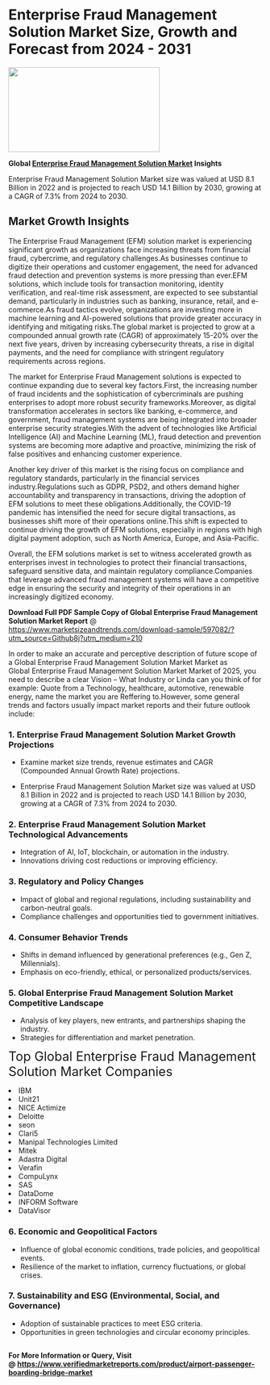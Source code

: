 <H1>Enterprise Fraud Management Solution Market Size, Growth and Forecast from 2024 - 2031</H1><img class="aligncenter size-medium wp-image-584254" src="https://thirdeyenews.in/wp-content/uploads/2024/09/Global-Market-Research-300x168.jpeg" alt="" width="300" height="168" /><p><strong>Global&nbsp;<a href="https://www.marketsizeandtrends.com/download-sample/597082/?utm_source=Github8j?utm_medium=210">Enterprise Fraud Management Solution Market</a> Insights</strong></p><p>Enterprise Fraud Management Solution Market size was valued at USD 8.1 Billion in 2022 and is projected to reach USD 14.1 Billion by 2030, growing at a CAGR of 7.3% from 2024 to 2030.</p><p><h2>Market Growth Insights</h2> <p>The Enterprise Fraud Management (EFM) solution market is experiencing significant growth as organizations face increasing threats from financial fraud, cybercrime, and regulatory challenges.As businesses continue to digitize their operations and customer engagement, the need for advanced fraud detection and prevention systems is more pressing than ever.EFM solutions, which include tools for transaction monitoring, identity verification, and real-time risk assessment, are expected to see substantial demand, particularly in industries such as banking, insurance, retail, and e-commerce.As fraud tactics evolve, organizations are investing more in machine learning and AI-powered solutions that provide greater accuracy in identifying and mitigating risks.The global market is projected to grow at a compounded annual growth rate (CAGR) of approximately 15-20% over the next five years, driven by increasing cybersecurity threats, a rise in digital payments, and the need for compliance with stringent regulatory requirements across regions.</p> <p>The market for Enterprise Fraud Management solutions is expected to continue expanding due to several key factors.First, the increasing number of fraud incidents and the sophistication of cybercriminals are pushing enterprises to adopt more robust security frameworks.Moreover, as digital transformation accelerates in sectors like banking, e-commerce, and government, fraud management systems are being integrated into broader enterprise security strategies.With the advent of technologies like Artificial Intelligence (AI) and Machine Learning (ML), fraud detection and prevention systems are becoming more adaptive and proactive, minimizing the risk of false positives and enhancing customer experience.</p> <p>Another key driver of this market is the rising focus on compliance and regulatory standards, particularly in the financial services industry.Regulations such as GDPR, PSD2, and others demand higher accountability and transparency in transactions, driving the adoption of EFM solutions to meet these obligations.Additionally, the COVID-19 pandemic has intensified the need for secure digital transactions, as businesses shift more of their operations online.This shift is expected to continue driving the growth of EFM solutions, especially in regions with high digital payment adoption, such as North America, Europe, and Asia-Pacific.</p> <p>Overall, the EFM solutions market is set to witness accelerated growth as enterprises invest in technologies to protect their financial transactions, safeguard sensitive data, and maintain regulatory compliance.Companies that leverage advanced fraud management systems will have a competitive edge in ensuring the security and integrity of their operations in an increasingly digitized economy.</p> <p><span class=""><strong>Download Full PDF Sample Copy of Global Enterprise Fraud Management Solution Market Report</strong> @ <a href="https://www.marketsizeandtrends.com/download-sample/597082/?utm_source=Github8j?utm_medium=210" target="_blank">https://www.marketsizeandtrends.com/download-sample/597082/?utm_source=Github8j?utm_medium=210</a></span></p><p>In order to make an accurate and perceptive description of future scope of a Global&nbsp;Enterprise Fraud Management Solution Market Market as Global&nbsp;Enterprise Fraud Management Solution Market Market of 2025, you need to describe a clear Vision &ndash; What Industry or Linda can you think of for example: Quote from a Technology, healthcare, automotive, renewable energy, name the market you are Reffering to.However, some general trends and factors usually impact market reports and their future outlook include:</p><h3>1.&nbsp;<strong>Enterprise Fraud Management Solution Market Growth Projections</strong></h3><ul><li>Examine market size trends, revenue estimates and CAGR (Compounded Annual Growth Rate) projections.</li><li><p>Enterprise Fraud Management Solution Market size was valued at USD 8.1 Billion in 2022 and is projected to reach USD 14.1 Billion by 2030, growing at a CAGR of 7.3% from 2024 to 2030.</p></li></ul><h3>2.&nbsp;<strong>Enterprise Fraud Management Solution Market Technological Advancements</strong></h3><ul><li>Integration of AI, IoT, blockchain, or automation in the industry.</li><li>Innovations driving cost reductions or improving efficiency.</li></ul><h3>3.&nbsp;<strong>Regulatory and Policy Changes</strong></h3><ul><li>Impact of global and regional regulations, including sustainability and carbon-neutral goals.</li><li>Compliance challenges and opportunities tied to government initiatives.</li></ul><h3>4.&nbsp;<strong>Consumer Behavior Trends</strong></h3><ul><li>Shifts in demand influenced by generational preferences (e.g., Gen Z, Millennials).</li><li>Emphasis on eco-friendly, ethical, or personalized products/services.</li></ul><h3>5.&nbsp;<strong>Global Enterprise Fraud Management Solution Market Competitive Landscape</strong></h3><ul><li>Analysis of key players, new entrants, and partnerships shaping the industry.</li><li>Strategies for differentiation and market penetration.</li></ul><p data-pm-slice="1 1 []"><span style="color: inherit; font-family: inherit; font-size: 25px;">Top Global Enterprise Fraud Management Solution Market Companies</span></p><div class="" data-test-id=""><p><li>IBM</li><li> Unit21</li><li> NICE Actimize</li><li> Deloitte</li><li> seon</li><li> Clari5</li><li> Manipal Technologies Limited</li><li> Mitek</li><li> Adastra Digital</li><li> Verafin</li><li> CompuLynx</li><li> SAS</li><li> DataDome</li><li> INFORM Software</li><li> DataVisor</li></p></div><h3>6.&nbsp;<strong>Economic and Geopolitical Factors</strong></h3><ul><li>Influence of global economic conditions, trade policies, and geopolitical events.</li><li>Resilience of the market to inflation, currency fluctuations, or global crises.</li></ul><h3>7.&nbsp;<strong>Sustainability and ESG (Environmental, Social, and Governance)</strong></h3><ul><li>Adoption of sustainable practices to meet ESG criteria.</li><li>Opportunities in green technologies and circular economy principles.</li></ul><h2><strong style="font-size: 14px;">For More Information or Query, Visit @&nbsp;</strong><a style="background-color: #ffffff; font-size: 14px;" href="https://www.marketsizeandtrends.com/report/enterprise-fraud-management-solution-market/" target="_blank">https://www.verifiedmarketreports.com/product/airport-passenger-boarding-bridge-market</a></h2>